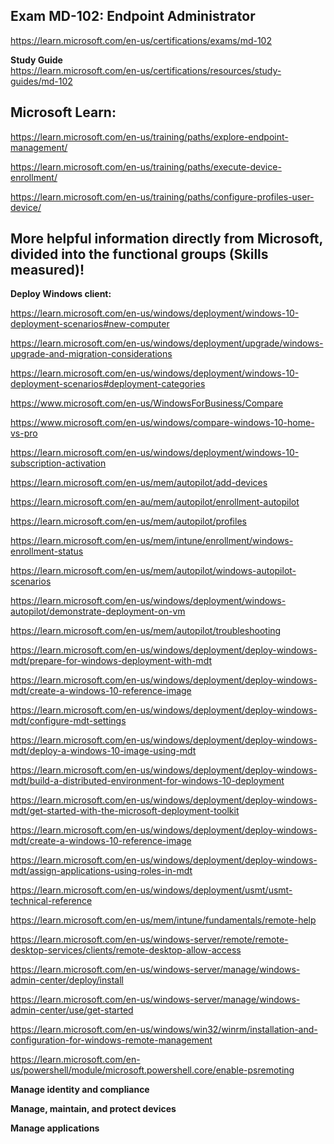 Exam MD-102: Endpoint Administrator
-------------------
https://learn.microsoft.com/en-us/certifications/exams/md-102

**Study Guide**  
https://learn.microsoft.com/en-us/certifications/resources/study-guides/md-102

Microsoft Learn:
-------------------
https://learn.microsoft.com/en-us/training/paths/explore-endpoint-management/

https://learn.microsoft.com/en-us/training/paths/execute-device-enrollment/

https://learn.microsoft.com/en-us/training/paths/configure-profiles-user-device/

More helpful information directly from Microsoft, divided into the functional groups (Skills measured)!
-------------------
**Deploy Windows client:**  

https://learn.microsoft.com/en-us/windows/deployment/windows-10-deployment-scenarios#new-computer

https://learn.microsoft.com/en-us/windows/deployment/upgrade/windows-upgrade-and-migration-considerations

https://learn.microsoft.com/en-us/windows/deployment/windows-10-deployment-scenarios#deployment-categories

https://www.microsoft.com/en-us/WindowsForBusiness/Compare

https://www.microsoft.com/en-us/windows/compare-windows-10-home-vs-pro

https://learn.microsoft.com/en-us/windows/deployment/windows-10-subscription-activation

https://learn.microsoft.com/en-us/mem/autopilot/add-devices

https://learn.microsoft.com/en-au/mem/autopilot/enrollment-autopilot

https://learn.microsoft.com/en-us/mem/autopilot/profiles

https://learn.microsoft.com/en-us/mem/intune/enrollment/windows-enrollment-status

https://learn.microsoft.com/en-us/mem/autopilot/windows-autopilot-scenarios

https://learn.microsoft.com/en-us/windows/deployment/windows-autopilot/demonstrate-deployment-on-vm

https://learn.microsoft.com/en-us/mem/autopilot/troubleshooting

https://learn.microsoft.com/en-us/windows/deployment/deploy-windows-mdt/prepare-for-windows-deployment-with-mdt

https://learn.microsoft.com/en-us/windows/deployment/deploy-windows-mdt/create-a-windows-10-reference-image

https://learn.microsoft.com/en-us/windows/deployment/deploy-windows-mdt/configure-mdt-settings

https://learn.microsoft.com/en-us/windows/deployment/deploy-windows-mdt/deploy-a-windows-10-image-using-mdt

https://learn.microsoft.com/en-us/windows/deployment/deploy-windows-mdt/build-a-distributed-environment-for-windows-10-deployment

https://learn.microsoft.com/en-us/windows/deployment/deploy-windows-mdt/get-started-with-the-microsoft-deployment-toolkit

https://learn.microsoft.com/en-us/windows/deployment/deploy-windows-mdt/create-a-windows-10-reference-image

https://learn.microsoft.com/en-us/windows/deployment/deploy-windows-mdt/assign-applications-using-roles-in-mdt

https://learn.microsoft.com/en-us/windows/deployment/usmt/usmt-technical-reference

https://learn.microsoft.com/en-us/mem/intune/fundamentals/remote-help

https://learn.microsoft.com/en-us/windows-server/remote/remote-desktop-services/clients/remote-desktop-allow-access

https://learn.microsoft.com/en-us/windows-server/manage/windows-admin-center/deploy/install

https://learn.microsoft.com/en-us/windows-server/manage/windows-admin-center/use/get-started

https://learn.microsoft.com/en-us/windows/win32/winrm/installation-and-configuration-for-windows-remote-management

https://learn.microsoft.com/en-us/powershell/module/microsoft.powershell.core/enable-psremoting

**Manage identity and compliance**  

**Manage, maintain, and protect devices**  

**Manage applications**  

